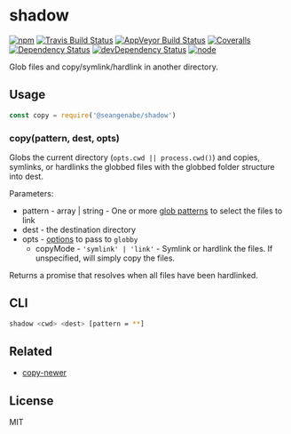 # shadow

[![npm](https://img.shields.io/npm/v/@seangenabe/shadow.svg?style=flat-square)](https://www.npmjs.com/package/@seangenabe/@seangenabe/shadow)
[![Travis Build Status](https://img.shields.io/travis/seangenabe/shadow/master.svg?label=travis&style=flat-square)](https://travis-ci.org/seangenabe/@seangenabe/shadow)
[![AppVeyor Build Status](https://img.shields.io/appveyor/ci/seangenabe/shadow/master.svg?label=appveyor&style=flat-square)](https://ci.appveyor.com/project/seangenabe/@seangenabe/shadow)
[![Coveralls](https://img.shields.io/coveralls/github/seangenabe/shadow.svg)](https://coveralls.io/github/seangenabe/shadow?style=flat-square)
[![Dependency Status](https://img.shields.io/david/seangenabe/@seangenabe/shadow.svg?style=flat-square)](https://david-dm.org/seangenabe/@seangenabe/shadow)
[![devDependency Status](https://img.shields.io/david/dev/seangenabe/@seangenabe/shadow.svg?style=flat-square)](https://david-dm.org/seangenabe/@seangenabe/shadow#info=devDependencies)
[![node](https://img.shields.io/node/v/@seangenabe/shadow.svg?style=flat-square)](https://nodejs.org/en/download/)

Glob files and copy/symlink/hardlink in another directory.

## Usage

```javascript
const copy = require('@seangenabe/shadow')
```

### copy(pattern, dest, opts)

Globs the current directory (`opts.cwd || process.cwd()`) and copies, symlinks, or hardlinks the globbed files with the globbed folder structure into dest.

Parameters:
* pattern - array | string - One or more [glob patterns](https://github.com/isaacs/minimatch#usage) to select the files to link
* dest - the destination directory
* opts - [options](https://github.com/sindresorhus/globby#options) to pass to `globby`
  * copyMode - `'symlink' | 'link'` - Symlink or hardlink the files. If unspecified, will simply copy the files.

Returns a promise that resolves when all files have been hardlinked.

## CLI

```bash
shadow <cwd> <dest> [pattern = **]
```

## Related

* [copy-newer](https://github.com/seangenabe/copy-newer)

## License 

MIT
